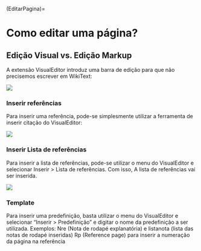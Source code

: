 (EditarPagina)=
# Como editar uma página?

## Edição Visual vs. Edição Markup
A extensão VisualEditor introduz uma barra de edição para que não precisemos escrever em WikiText:

![](../Imagens/EditorVisual.png)

### Inserir referências
Para inserir uma referência, pode-se simplesmente utilizar a ferramenta de inserir citação do VisualEditor:

![](../Imagens/InserirReferencia.png)


### Inserir Lista de referências
Para inserir a lista de referências, pode-se utilizar o menu do VisualEditor e selecionar Inserir > Lista de referências. Com isso, A lista de referências vai ser inserida.

![](../Imagens/EditorVisual_Inserir.png)

### Template
Para inserir uma predefinição, basta utilizar o menu do VisualEditor e selecionar “Inserir > Predefinição” e digitar o nome da predefinição a ser utilizada.
Exemplos:
Nre (Nota de rodapé explanatória) e listanota (lista das notas de rodapé inseridas)
Rp (Reference page) para inserir a numeração da página na referência
